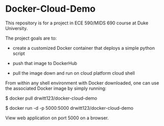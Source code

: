 # Docker-Cloud-Demo
This repository is for a project in ECE 590/MIDS 690 course at Duke University. 

The project goals are to:

* create a customized Docker container that deploys a simple python script

* push that image to DockerHub

* pull the image down and run on cloud platform cloud shell

From within any shell environment with Docker downloaded, one can use the associated Docker image by simply running:

$ docker pull drwitt123/docker-cloud-demo

$ docker run -d -p 5000:5000 drwitt123/docker-cloud-demo

View web application on port 5000 on a browser. 


